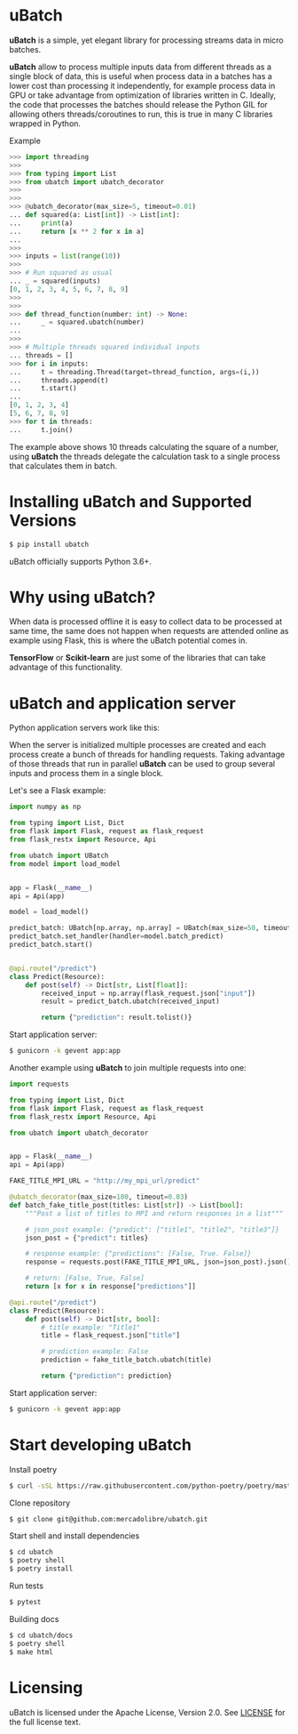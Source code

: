 # uBatch

**uBatch** is a simple, yet elegant library for processing streams data in micro batches.

**uBatch** allow to process multiple inputs data from different threads
as a single block of data, this is useful when process data in a batches
has a lower cost than processing it independently, for example process data
in GPU or take advantage from optimization of libraries written in C. Ideally,
the code that processes the batches should release the Python GIL for allowing
others threads/coroutines to run, this is true in many C libraries wrapped in
Python.

Example

```python
>>> import threading
>>>
>>> from typing import List
>>> from ubatch import ubatch_decorator
>>>
>>>
>>> @ubatch_decorator(max_size=5, timeout=0.01)
... def squared(a: List[int]) -> List[int]:
...     print(a)
...     return [x ** 2 for x in a]
...
>>>
>>> inputs = list(range(10))
>>>
>>> # Run squared as usual
... _ = squared(inputs)
[0, 1, 2, 3, 4, 5, 6, 7, 8, 9]
>>>
>>>
>>> def thread_function(number: int) -> None:
...     _ = squared.ubatch(number)
...
>>>
>>> # Multiple threads squared individual inputs
... threads = []
>>> for i in inputs:
...     t = threading.Thread(target=thread_function, args=(i,))
...     threads.append(t)
...     t.start()
...
[0, 1, 2, 3, 4]
[5, 6, 7, 8, 9]
>>> for t in threads:
...     t.join()
```

The example above shows 10 threads calculating the square of a number, using
**uBatch** the threads delegate the calculation task to a single
process that calculates them in batch.


# Installing uBatch and Supported Versions

```bash
$ pip install ubatch
```

uBatch officially supports Python 3.6+.

# Why using uBatch?

When data is processed offline it is easy to collect data to be processed at
same time, the same does not happen when requests are attended online as
example using Flask, this is where the uBatch potential comes in.

**TensorFlow** or **Scikit-learn** are just some of the libraries
that can take advantage of this functionality.

# uBatch and application server

Python application servers work like this:

When the server is initialized multiple processes are created and each process
create a bunch of threads for handling requests. Taking advantage of those
threads that run in parallel **uBatch** can be used to group several
inputs and process them in a single block.

Let's see a Flask example:

```python
import numpy as np

from typing import List, Dict
from flask import Flask, request as flask_request
from flask_restx import Resource, Api

from ubatch import UBatch
from model import load_model


app = Flask(__name__)
api = Api(app)

model = load_model()

predict_batch: UBatch[np.array, np.array] = UBatch(max_size=50, timeout=0.01)
predict_batch.set_handler(handler=model.batch_predict)
predict_batch.start()


@api.route("/predict")
class Predict(Resource):
    def post(self) -> Dict[str, List[float]]:
        received_input = np.array(flask_request.json["input"])
        result = predict_batch.ubatch(received_input)

        return {"prediction": result.tolist()}
```

Start application server:

```bash
$ gunicorn -k gevent app:app
```

Another example using **uBatch** to join multiple requests into one:

```python
import requests

from typing import List, Dict
from flask import Flask, request as flask_request
from flask_restx import Resource, Api

from ubatch import ubatch_decorator


app = Flask(__name__)
api = Api(app)

FAKE_TITLE_MPI_URL = "http://my_mpi_url/predict"

@ubatch_decorator(max_size=100, timeout=0.03)
def batch_fake_title_post(titles: List[str]) -> List[bool]:
    """Post a list of titles to MPI and return responses in a list"""

    # json_post example: {"predict": ["title1", "title2", "title3"]}
    json_post = {"predict": titles}

    # response example: {"predictions": [False, True. False]}
    response = requests.post(FAKE_TITLE_MPI_URL, json=json_post).json()

    # return: [False, True, False]
    return [x for x in response["predictions"]]

@api.route("/predict")
class Predict(Resource):
    def post(self) -> Dict[str, bool]:
        # title example: "Title1"
        title = flask_request.json["title"]

        # prediction example: False
        prediction = fake_title_batch.ubatch(title)

        return {"prediction": prediction}
```

Start application server:

```bash
$ gunicorn -k gevent app:app
```

# Start developing uBatch

Install poetry

```bash
$ curl -sSL https://raw.githubusercontent.com/python-poetry/poetry/master/get-poetry.py | python -
```

Clone repository

```bash
$ git clone git@github.com:mercadolibre/ubatch.git
```

Start shell and install dependencies

```bash
$ cd ubatch
$ poetry shell
$ poetry install
```

Run tests

```bash
$ pytest
```

Building docs

```bash
$ cd ubatch/docs
$ poetry shell
$ make html
```

# Licensing

uBatch is licensed under the Apache License, Version 2.0.
See [LICENSE](https://github.com/mercadolibre/ubatch/blob/master/docs/LICENSE) for the full license text.
